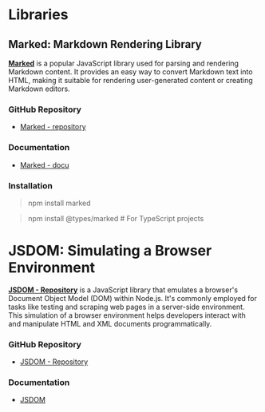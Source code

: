 # Libraries

## Marked: Markdown Rendering Library

**[Marked](https://github.com/markedjs/marked)** is a popular JavaScript library used for parsing and rendering Markdown content. It provides an easy way to convert Markdown text into HTML, making it suitable for rendering user-generated content or creating Markdown editors.

### GitHub Repository

- [Marked - repository](https://github.com/markedjs/marked)

### Documentation

- [Marked - docu](https://marked.js.org/)

### Installation

> npm install marked

> npm install @types/marked # For TypeScript projects

# JSDOM: Simulating a Browser Environment

**[JSDOM - Repository](https://github.com/jsdom/jsdom)** is a JavaScript library that emulates a browser's Document Object Model (DOM) within Node.js. It's commonly employed for tasks like testing and scraping web pages in a server-side environment. This simulation of a browser environment helps developers interact with and manipulate HTML and XML documents programmatically.

### GitHub Repository

- [JSDOM - Repository](https://github.com/jsdom/jsdom)

### Documentation

- [JSDOM](https://www.js-dom.com/docu)

